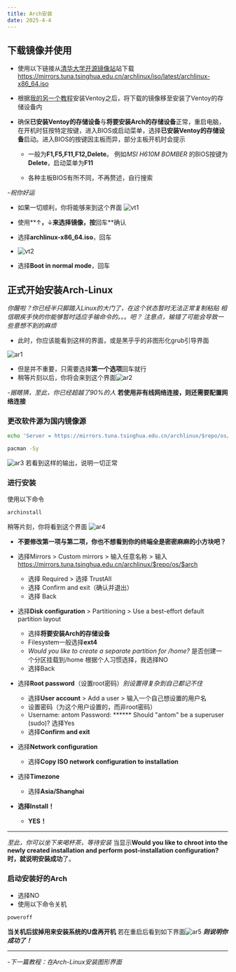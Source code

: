 ```yaml
---
title: Arch安装
date: 2025-4-4
---
```


## 下载镜像并使用

- 使用以下链接从[清华大学开源镜像站](https://mirrors.tuna.tsinghua.edu.cn)站下载
<https://mirrors.tuna.tsinghua.edu.cn/archlinux/iso/latest/archlinux-x86_64.iso>

- 根据[我的另一个教程](https://antomie.pages.dev/2025/01/24/Ventoy-install/)安装Ventoy之后，将下载的镜像移至安装了Ventoy的存储设备内

- 确保**已安装Ventoy的存储设备**与**将要安装Arch的存储设备**正常，重启电脑，在开机时狂按特定按键，进入BIOS或启动菜单，选择**已安装Ventoy的存储设备**启动。进入BIOS的按键因主板而异，部分主板开机时会提示
  - 一般为**F1,F5,F11,F12,Delete**。
 例如*MSI H610M BOMBER* 的BIOS按键为**Delete**，启动菜单为**F11**

  - 各种主板BIOS有所不同，不再赘述，自行搜索

 -*祝你好运*

- 如果一切顺利，你将能够来到这个界面
![vt1](../img/ventoy-install/ventoy-boot-menu.png)

- 使用**↑**，**↓**来选择镜像，按**回车**确认

- 选择**archlinux-x86_64.iso**，回车
- ![vt2](../img/ventoy-install/ventoy-iso-selection.png)
- 选择**Boot in normal mode**，回车

## 正式开始安装Arch-Linux

*你醒啦？你已经半只脚踏入Linux的大门了，在这个状态暂时无法正常复制粘贴*
*相信眼疾手快的你能够暂时适应手输命令的。。。吧？*
*注意点，输错了可能会导致一些意想不到的麻烦*

- 此时，你应该能看到这样的界面，或是黑乎乎的非图形化grub引导界面

![ar1](../img/arch-install/arch-boot-screen.png)

- 但是并不重要，只需要选择**第一个选项**回车就行
- 稍等片刻以后，你将会来到这个界面![ar2](../img/arch-install/arch-after-boot.png)

-*据瞎猜，至此，你已经超越了90%的人*
**若使用非有线网络连接，则还需要配置网络连接**

### 更改软件源为国内镜像源

```bash
echo 'Server = https://mirrors.tuna.tsinghua.edu.cn/archlinux/$repo/os/$arch' > /etc/pacman.d/mirrorlist
```

```bash
pacman -Sy
```

![ar3](../img/arch-install/arch-pacman-update.png)
若看到这样的输出，说明一切正常

### 进行安装

使用以下命令

```bash
archinstall
```

稍等片刻，你将看到这个界面
![ar4](../img/arch-install/archinstall-menu.png)

- **不要修改第一项与第二项，你也不想看到你的终端全是密密麻麻的小方块吧？**

- 选择Mirrors > Custom mirrors > 输入任意名称 > 输入<https://mirrors.tuna.tsinghua.edu.cn/archlinux/$repo/os/$arch>
  - 选择 Required > 选择 TrustAll
  - 选择 Confirm and exit（确认并退出）
  - 选择 Back
- 选择**Disk configuration** > Partitioning > Use a best-effort default partition layout
  - 选择**将要安装Arch的存储设备**
  - Filesystem一般选择**ext4**
  - *Would you like to create a separate partition for /home?*
是否创建一个分区挂载到/home
根据个人习惯选择，我选择NO
  - 选择Back

- 选择**Root password**（设置root密码）*别设置得复杂到自己都记不住*
  - 选择**User account** > Add a user > 输入一个自己想设置的用户名
  - 设置密码（为这个用户设置的，而非root密码）
  - Username: antom
  Password: \******
  Should "antom" be a superuser (sudo)?
 选择Yes
  - 选择**Confirm and exit**

- 选择**Network configuration**
  - 选择**Copy ISO network configuration to installation**

- 选择**Timezone**
  - 选择**Asia/Shanghai**

- **选择Install！**
  - **YES！**

---
*至此，你可以坐下来喝杯茶，等待安装*
当显示**Would you like to chroot into the newly created installation and perform post-installation configuration?**时，就说明**安装成功**了。

### 启动安装好的Arch

- 选择NO
- 使用以下命令关机

 ```bash
 poweroff
 ```

**当关机后拔掉用来安装系统的U盘再开机**
若在重启后看到如下界面![ar5](../img/arch-install/arch-success-boot.png)
***则说明你成功了！***

---

-*下一篇教程：在Arch-Linux安装图形界面*
